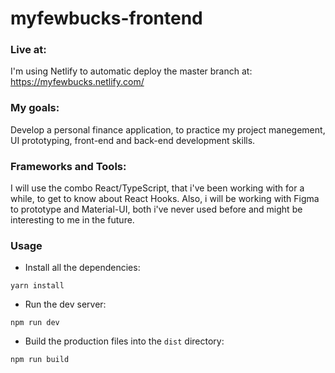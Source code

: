 # myfewbucks-frontend

### Live at:
I'm using Netlify to automatic deploy the master branch at:
https://myfewbucks.netlify.com/

### My goals:
Develop a personal finance application, to practice my project manegement, UI prototyping,
front-end and back-end development skills.
<br>
### Frameworks and Tools:
I will use the combo React/TypeScript, that i've been working with for a while, to get to know about React Hooks.
Also, i will be working with Figma to prototype and Material-UI, both i've never used before and might be 
interesting to me in the future.
### Usage
- Install all the dependencies:
```
yarn install
```

- Run the dev server:
```
npm run dev
```

- Build the production files into the `dist` directory:
```
npm run build
```
